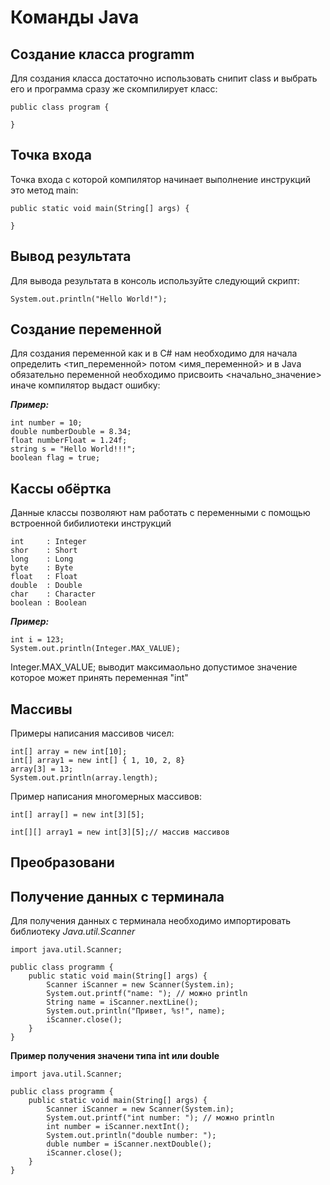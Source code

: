 # __Команды Java__

## __Создание класса programm__

Для создания класса достаточно использовать снипит class и выбрать его и программа сразу же скомпилирует класс:

    public class program {
        
    }

## __Точка входа__
Точка входа с которой компилятор начинает выполнение инструкций это метод main:

    public static void main(String[] args) {

    }

## __Вывод результата__

Для вывода результата в консоль используйте следующий скрипт:

    System.out.println("Hello World!");

## __Создание переменной__

Для создания переменной как и в С# нам необходимо для начала определить <тип_переменной> потом <имя_переменной> и в Java обязательно переменной необходимо присвоить <начально_значение> иначе компилятор выдаст ошибку:

___Пример:___

    int number = 10;
    double numberDouble = 8.34;
    float numberFloat = 1.24f;
    string s = "Hello World!!!";
    boolean flag = true;

## __Кассы обёртка__
Данные классы позволяют нам работать с переменными с помощью встроенной бибилиотеки инструкций

    int     : Integer
    shor    : Short
    long    : Long
    byte    : Byte
    float   : Float
    double  : Double
    char    : Character
    boolean : Boolean

___Пример:___

    int i = 123;
    System.out.println(Integer.MAX_VALUE);

Integer.MAX_VALUE; выводит максимаольно допустимое значение которое может принять переменная "int"
## __Массивы__

Примеры написания массивов чисел:

    int[] array = new int[10];
    int[] array1 = new int[] { 1, 10, 2, 8}
    array[3] = 13;
    System.out.println(array.length);

Пример написания многомерных массивов:

    int[] array[] = new int[3][5];

    int[][] array1 = new int[3][5];// массив массивов

## __Преобразовани__


## __Получение данных с терминала__

Для получения данных с терминала необходимо импортировать библиотеку _Java.util.Scanner_

    import java.util.Scanner;

    public class programm {
        public static void main(String[] args) {
            Scanner iScanner = new Scanner(System.in);
            System.out.printf("name: "); // можно println
            String name = iScanner.nextLine();
            System.out.println("Привет, %s!", name);
            iScanner.close();
        }
    }


__Пример получения значени типа int или double__
  
    import java.util.Scanner;

    public class programm {
        public static void main(String[] args) {
            Scanner iScanner = new Scanner(System.in);
            System.out.printf("int number: "); // можно println
            int number = iScanner.nextInt();
            System.out.println("double number: ");
            duble number = iScanner.nextDouble();
            iScanner.close();
        }
    }